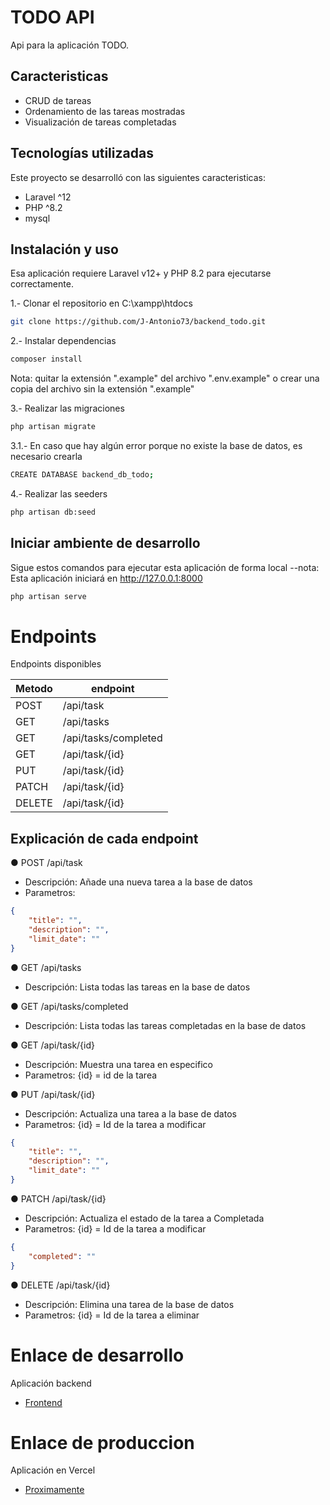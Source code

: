 # TODO API

Api para la aplicación TODO.

## Caracteristicas

-   CRUD de tareas
-   Ordenamiento de las tareas mostradas
-   Visualización de tareas completadas

## Tecnologías utilizadas

Este proyecto se desarrolló con las siguientes caracteristicas:

-   Laravel ^12
-   PHP ^8.2
-   mysql

## Instalación y uso

Esa aplicación requiere Laravel v12+ y PHP 8.2 para ejecutarse correctamente.

1.- Clonar el repositorio en C:\xampp\htdocs

```sh
git clone https://github.com/J-Antonio73/backend_todo.git
```

2.- Instalar dependencias

```sh
composer install
```
Nota: quitar la extensión ".example" del archivo ".env.example" o crear una copia del archivo sin la extensión ".example"

3.- Realizar las migraciones

```sh
php artisan migrate
```

3.1.- En caso que hay algún error porque no existe la base de datos, es necesario crearla

```sh
CREATE DATABASE backend_db_todo;
```

4.- Realizar las seeders

```sh
php artisan db:seed
```

## Iniciar ambiente de desarrollo

Sigue estos comandos para ejecutar esta aplicación de forma local
--nota: Esta aplicación iniciará en http://127.0.0.1:8000

```sh
php artisan serve
```

# Endpoints

Endpoints disponibles

| Metodo | endpoint             |
| ------ | -------------------- |
| POST   | /api/task            |
| GET    | /api/tasks           |
| GET    | /api/tasks/completed |
| GET    | /api/task/{id}       |
| PUT    | /api/task/{id}       |
| PATCH  | /api/task/{id}       |
| DELETE | /api/task/{id}       |

## Explicación de cada endpoint

● POST /api/task

-   Descripción: Añade una nueva tarea a la base de datos
-   Parametros:

```json
{
    "title": "",
    "description": "",
    "limit_date": ""
}
```

● GET /api/tasks

-   Descripción: Lista todas las tareas en la base de datos

● GET /api/tasks/completed

-   Descripción: Lista todas las tareas completadas en la base de datos

● GET /api/task/{id}

-   Descripción: Muestra una tarea en especifico
-   Parametros: {id} = id de la tarea

● PUT /api/task/{id}

-   Descripción: Actualiza una tarea a la base de datos
-   Parametros: {id} = Id de la tarea a modificar

```json
{
    "title": "",
    "description": "",
    "limit_date": ""
}
```

● PATCH /api/task/{id}

-   Descripción: Actualiza el estado de la tarea a Completada
-   Parametros: {id} = Id de la tarea a modificar

```json
{
    "completed": ""
}
```

● DELETE /api/task/{id}

-   Descripción: Elimina una tarea de la base de datos
-   Parametros: {id} = Id de la tarea a eliminar

# Enlace de desarrollo

Aplicación backend

-   [Frontend](https://github.com/J-Antonio73/frontend_todo)

# Enlace de produccion

Aplicación en Vercel

-   [Proximamente]()

